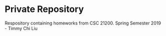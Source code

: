 # Private Repository
Respository containing homeworks from CSC 21200. 
Spring Semester 2019 - Timmy Chi Liu
